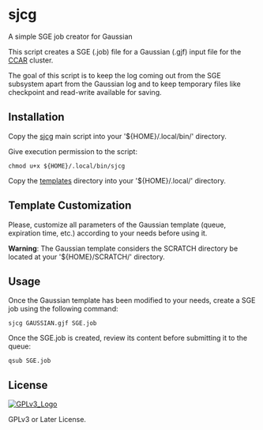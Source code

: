 # sjcg
A simple SGE job creator for Gaussian

This script creates a SGE (.job) file for a Gaussian (.gjf) input file for the [CCAR](https://ccar.uned.es/) cluster.

The goal of this script is to keep the log coming out from the SGE subsystem apart from the Gaussian log and to keep temporary files like checkpoint and read-write available for saving.

## Installation

Copy the [sjcg](https://github.com/valba/sjcg/blob/main/sjcg) main script into your '${HOME}/.local/bin/' directory.

Give execution permission to the script:

```
chmod u+x ${HOME}/.local/bin/sjcg
```

Copy the [templates](https://github.com/valba/sjcg/tree/main/templates) directory into your '${HOME}/.local/' directory.

## Template Customization

Please, customize all parameters of the Gaussian template (queue, expiration time, etc.) according to your needs before using it.

**Warning**: The Gaussian template considers the SCRATCH directory be located at your '${HOME}/SCRATCH/' directory.

## Usage

Once the Gaussian template has been modified to your needs, create a SGE job using the following command:

```
sjcg GAUSSIAN.gjf SGE.job
```

Once the SGE.job is created, review its content before submitting it to the queue:

```
qsub SGE.job
```

## License
[![GPLv3_Logo](https://www.gnu.org/graphics/gplv3-or-later.png)](https://www.gnu.org/licenses/gpl-3.0.en.html)

GPLv3 or Later License.

